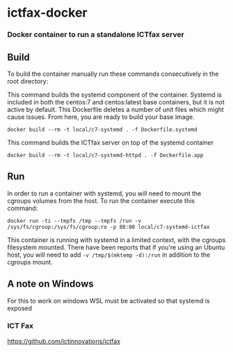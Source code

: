 # ictfax-docker
### Docker container to run a standalone ICTfax server

## Build
<!-- To build the container run the build.sh shell script in the main directory -->

To build the container manually run these commands consecutively in the root directory:

This command builds the systemd component of the container. Systemd is included in both the centos:7 and centos:latest base containers, but it is not active by default. This Dockerfile deletes a number of unit files which might cause issues. From here, you are ready to build your base image. 

`docker build --rm -t local/c7-systemd . -f Dockerfile.systemd`

This command builds the ICTfax server on top of the systemd container

`docker build --rm -t local/c7-systemd-httpd . -f Dockerfile.app`




## Run

In order to run a container with systemd, you will need to mount the cgroups volumes from the host. To run the container execute this command:

`docker run -ti --tmpfs /tmp --tmpfs /run -v /sys/fs/cgroup:/sys/fs/cgroup:ro -p 80:80 local/c7-systemd-ictfax`



This container is running with systemd in a limited context, with the cgroups filesystem mounted. There have been reports that if you're using an Ubuntu host, you will need to add `-v /tmp/$(mktemp -d):/run` in addition to the cgroups mount.

## A note on Windows

For this to work on windows WSL must be activated so that systemd is exposed


### ICT Fax

https://github.com/ictinnovations/ictfax
